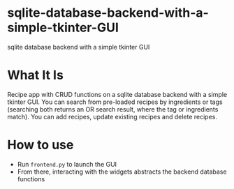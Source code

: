 # sqlite-database-backend-with-a-simple-tkinter-GUI
sqlite database backend with a simple tkinter GUI

# What It Is
Recipe app with CRUD functions on a sqlite database backend with a simple tkinter GUI.
You can search from pre-loaded recipes by ingredients or tags (searching both returns an OR search result, where the tag or ingredients match).
You can add recipes, update existing recipes and delete recipes.

# How to use
- Run `frontend.py` to launch the GUI
- From there, interacting with the widgets abstracts the backend database functions

